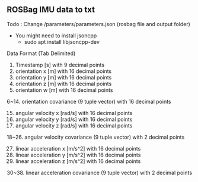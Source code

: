 ## ROSBag IMU data to txt

Todo : Change /parameters/parameters.json (rosbag file and output folder)
- You might need to install jsoncpp
    - sudo apt install libjsoncpp-dev


Data Format (Tab Delimited)

1. Timestamp [s] with 9 decimal points
2. orientation x [m] with 16 decimal points
3. orientation y [m] with 16 decimal points
4. orientation z [m] with 16 decimal points
5. orientation w [m] with 16 decimal points

6~14. orientation covariance (9 tuple vector) with 16 decimal points

15.  angular velocity x [rad/s] with 16 decimal points
16.  angular velocity y [rad/s] with 16 decimal points
17.  angular velocity z [rad/s] with 16 decimal points

18~26. angular velocity covariance (9 tuple vector) with 2 decimal points

27.  linear acceleration x [m/s^2] with 16 decimal points
28.  linear acceleration y [m/s^2] with 16 decimal points
29.  linear acceleration z [m/s^2] with 16 decimal points

30~38. linear acceleration covariance (9 tuple vector) with 2 decimal points
